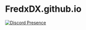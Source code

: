 # FredxDX.github.io
[![Discord Presence](https://lanyard.cnrad.dev/api/1226523294774071346)](https://discord.com/users/1226523294774071346)
